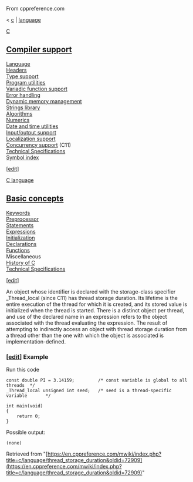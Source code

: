From cppreference.com

< [c](../../c.html "c")‎ | [language](../language.html "c/language")

[ C](../../c.html "c")

[Compiler support](../compiler_support.html "c/compiler support")  
---  
[Language](../language.html "c/language")  
[Headers](../header.html "c/header")  
[Type support](../types.html "c/types")  
[Program utilities](../program.html "c/program")  
[Variadic function support](../variadic.html "c/variadic")  
[Error handling](../error.html "c/error")  
[Dynamic memory management](../memory.html "c/memory")  
[Strings library](../string.html "c/string")  
[Algorithms](../algorithm.html "c/algorithm")  
[Numerics](../numeric.html "c/numeric")  
[Date and time utilities](../chrono.html "c/chrono")  
[Input/output support](../io.html "c/io")  
[Localization support](../locale.html "c/locale")  
[Concurrency support](../thread.html "c/thread") (C11)  
[Technical Specifications](../experimental.html "c/experimental")  
[Symbol index](../index.html "c/symbol index")  
  
[[edit]](https://en.cppreference.com/mwiki/index.php?title=Template:c/navbar_content&action=edit)

[ C language](../language.html "c/language")

[Basic concepts](basic_concepts.html "c/language/basic concepts")  
---  
[ Keywords](../keyword.html "c/keyword")  
[ Preprocessor](../preprocessor.html "c/preprocessor")  
[ Statements](statements.html "c/language/statements")  
[ Expressions](operators.html "c/language/expressions")  
[ Initialization](initialization.html "c/language/initialization")  
[ Declarations](declarations.html "c/language/declarations")  
[ Functions](functions.html "c/language/functions")  
Miscellaneous  
[ History of C](history.html "c/language/history")  
[Technical Specifications](../experimental.html "c/experimental")  
  
[[edit]](https://en.cppreference.com/mwiki/index.php?title=Template:c/language/navbar_content&action=edit)

An object whose identifier is declared with the storage-class specifier _Thread_local (since C11) has thread storage duration. Its lifetime is the entire execution of the thread for which it is created, and its stored value is initialized when the thread is started. There is a distinct object per thread, and use of the declared name in an expression refers to the object associated with the thread evaluating the expression. The result of attempting to indirectly access an object with thread storage duration from a thread other than the one with which the object is associated is implementation-defined. 

### [[edit](https://en.cppreference.com/mwiki/index.php?title=c/language/thread_storage_duration&action=edit&section=1 "Edit section: Example")] Example

Run this code
    
    
    const double PI = 3.14159;         /* const variable is global to all threads  */
    _Thread_local unsigned int seed;   /* seed is a thread-specific variable       */
     
    int main(void)
    {
        return 0;
    }

Possible output: 
    
    
    (none)

Retrieved from "[https://en.cppreference.com/mwiki/index.php?title=c/language/thread_storage_duration&oldid=72909](https://en.cppreference.com/mwiki/index.php?title=c/language/thread_storage_duration&oldid=72909)" 
